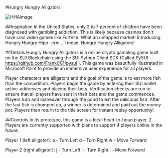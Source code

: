 #Hungry Hungry Alligators

![HHAimage](https://github.com/JJSnakey/SUI_firstPackage/assets/93807951/472d7a09-2bc3-4b9d-9dc3-90457642e795)

##Inspiration
In the United States, only 2 to 7 percent of children have been diagnosed with gambling addiction. This is likely because casinos don't have cool video games like Fortnite. What an untapped market! Introducing Hungry Hungry Hipp- erm... I mean, Hungry Hungry Alligators! 

##Details
Hungry Hungry Alligators is a online crypto gambling game built on the SUI Blockchain using the SUI Python Client SDK (Called PySUI - https://github.com/FrankC01/pysui ). This game was beautifully illustrated in Microsoft Paint to provide an immersive user experience for all players.

Player characters are alligators and the goal of the game is to eat more fish than the competition. Players begin the game by entering their SUI wallet active-addresses and placing their bets. Verification checks are run to ensure that all players have sent in their bets and the game commences. Players turn and maneuver through the pond to eat the delicious fish. After the last fish is chomped up, a winner is determined and paid out the money pot. Players then return to the title screen for instant replay opportunity!

##Controls
In its prototype, this game is a local head-to-head player. 2 Players are currently supported with plans to support 4 players online in the future.

Player 1 (left alligator):
a - Turn Left
d - Turn Right
w - Move Forward

Player 2 (right alligator):
j - Turn Left
l - Turn Right
i - Move Forward
